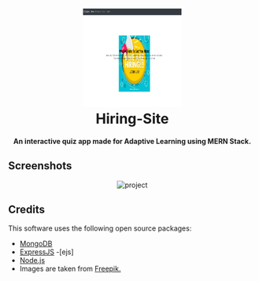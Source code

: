 
<h1 align="center">
  <br>
  <a href=""><img src="https://raw.githubusercontent.com/kumarcodes3004/Hiring-site/main/pic/s1.png" alt="Markdownify" height="200" width="200"></a>
  <br>
  Hiring-Site
  <br>
</h1>

<h4 align="center">An interactive quiz app made for Adaptive Learning using MERN Stack.</h4>

<p align="center">
</p>


## Screenshots

<p align="center">
<img src="https://raw.githubusercontent.com/pandeysushmit/quiz_app/main/screenshots/sample.jpg" alt="project" height="600" width="900" >
</p>


## Credits

This software uses the following open source packages:

- [MongoDB](https://www.mongodb.com/)
- [ExpressJS](https://expressjs.com/)
-[ejs]
- [Node.js](https://nodejs.org/)
- Images are taken from <a href="https://www.freepik.com/">Freepik.</a>
